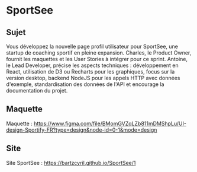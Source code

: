 # SportSee

## Sujet

Vous développez la nouvelle page profil utilisateur pour SportSee, une startup de coaching sportif en pleine expansion. 
Charles, le Product Owner, fournit les maquettes et les User Stories à intégrer pour ce sprint. 
Antoine, le Lead Developer, précise les aspects techniques : développement en React, utilisation de D3 ou Recharts pour les graphiques, focus sur la version desktop, backend NodeJS pour les appels HTTP avec données d'exemple, standardisation des données de l'API et encourage la documentation du projet. 

## Maquette

Maquette : https://www.figma.com/file/BMomGVZqLZb811mDMShpLu/UI-design-Sportify-FR?type=design&node-id=0-1&mode=design

## Site

Site SportSee : https://bartzcyril.github.io/SportSee/1
